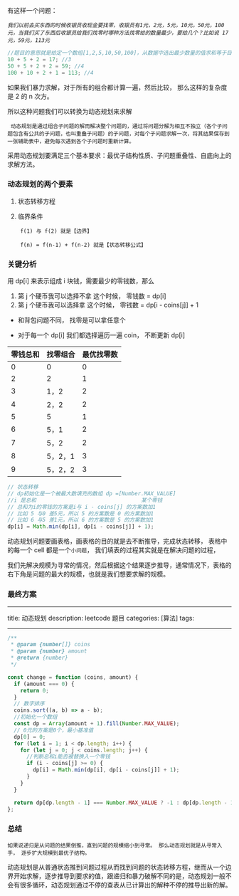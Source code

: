 有这样一个问题：

_`我们以前去买东西的时候收银员收现金要找零，收银员有1元，2元，5元，10元，50元，100元，当我们买了东西后收银员给我们找零时哪种方法找零给的数量最少，要给几个？比如说 17元，59元，113元`_

```js
//题目的意思就是给定一个数组[1,2,5,10,50,100]，从数据中选出最少数量的值求和等于目标值
10 + 5 + 2 = 17; //3
50 + 5 + 2 + 2 = 59; //4
100 + 10 + 2 + 1 = 113; //4
```

如果我们暴力求解，对于所有的组合都计算一遍，然后比较， 那么这样的复杂度是 2 的 n 次方。

所以这种问题我们可以转换为动态规划来求解

` 动态规划是通过组合子问题的解而解决整个问题的，通过将问题分解为相互不独立（各个子问题包含有公共的子问题，也叫重叠子问题）的子问题，对每个子问题求解一次，将其结果保存到一张辅助表中，避免每次遇到各个子问题时重新计算。`

采用动态规划要满足三个基本要求：最优子结构性质、子问题重叠性、自底向上的求解方法。

### 动态规划的两个要素

1. 状态转移方程

2. 临界条件

```
	f(1) 与 f(2) 就是【边界】

	f(n) = f(n-1) + f(n-2) 就是【状态转移公式】
```

### 关键分析

用 dp[i] 来表示组成 i 块钱，需要最少的零钱数，那么

1. 第 j 个硬币我可以选择不拿 这个时候， 零钱数 = dp[i]
2. 第 j 个硬币我可以选择拿 这个时候， 零钱数 = dp[i - coins[j]] + 1

- 和背包问题不同， 找零是可以拿任意个

- 对于每一个 dp[i] 我们都选择遍历一遍 coin， 不断更新 dp[i]

| 零钱总和 | 找零组合 | 最优找零数 |
| -------- | -------- | ---------- |
| 0        | 0        | 0          |
| 2        | 2        | 1          |
| 3        | 1，2     | 2          |
| 4        | 2，2     | 2          |
| 5        | 5        | 1          |
| 6        | 5，1     | 2          |
| 7        | 5，2     | 2          |
| 8        | 5，2，1  | 3          |
| 9        | 5，2，2  | 3          |

```js
// 状态转移
// dp初始化是一个被最大数填充的数组 dp =[Number.MAX_VALUE]
//i 是总和									某个零钱
// 总和为i的零钱的方案是i与 i - coins[j] 的方案数加1
// 比如 5 与0 差5元，所以 5 的方案数是 0 的方案数加1
// 比如 6 与5 差1元，所以 6 的方案数是 5 的方案数加1
dp[i] = Math.min(dp[i], dp[i - coins[j]] + 1);
```

动态规划问题要画表格，画表格的目的就是去不断推导，完成状态转移， 表格中的每一个 cell 都是一个`小问题`， 我们填表的过程其实就是在解决问题的过程，

我们先解决规模为寻常的情况，然后根据这个结果逐步推导，通常情况下，表格的右下角是问题的最大的规模，也就是我们想要求解的规模。

### 最终方案

---


title: 动态规划
description: leetcode 题目
categories: [算法]
tags:

---

```js
/**
 * @param {number[]} coins
 * @param {number} amount
 * @return {number}
 */

const change = function (coins, amount) {
  if (amount === 0) {
    return 0;
  }
  // 数字排序
  coins.sort((a, b) => a - b);
  //初始化一个数组
  const dp = Array(amount + 1).fill(Number.MAX_VALUE);
  // 0元的方案是0个，最小基准值
  dp[0] = 0;
  for (let i = 1; i < dp.length; i++) {
    for (let j = 0; j < coins.length; j++) {
      //判断总和i能否被替换入一个零钱
      if (i - coins[j] >= 0) {
        dp[i] = Math.min(dp[i], dp[i - coins[j]] + 1);
      }
    }
  }

  return dp[dp.length - 1] === Number.MAX_VALUE ? -1 : dp[dp.length - 1];
};
```

### 总结

`如果说递归是从问题的结果倒推，直到问题的规模缩小到寻常。 那么动态规划就是从寻常入手， 逐步扩大规模到最优子结构。`

动态规划是从普通状态推到问题过程从而找到问题的状态转移方程，继而从一个边界开始求解，逐步推导到要求的值，跟递归和暴力破解不同的是，动态规划一般不会有很多循环，动态规划通过不停的查表从已计算出的解种不停的推导出新的解。
